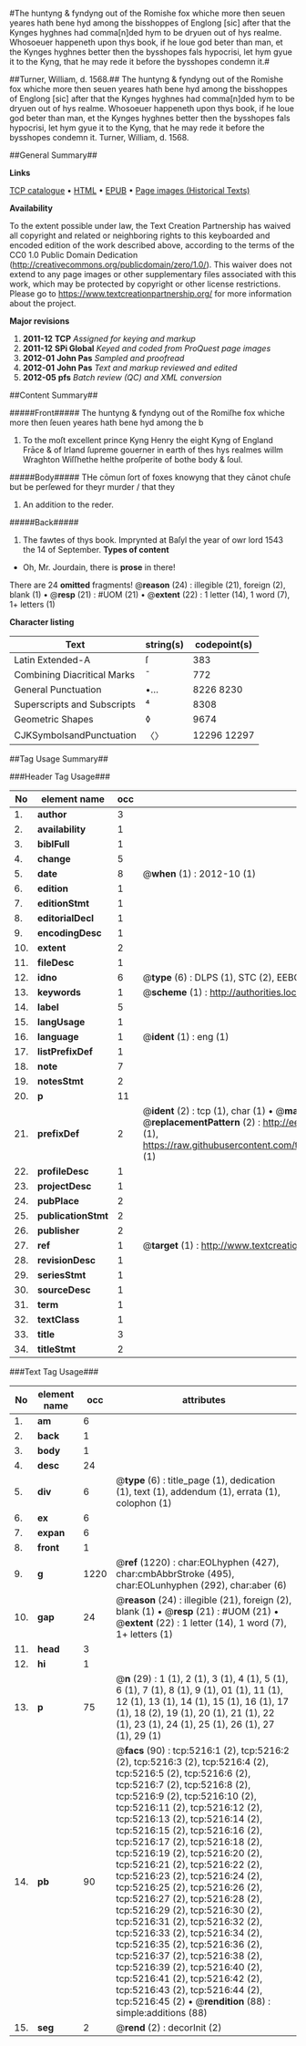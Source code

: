 #The huntyng & fyndyng out of the Romishe fox whiche more then seuen yeares hath bene hyd among the bisshoppes of Englong [sic] after that the Kynges hyghnes had comma[n]ded hym to be dryuen out of hys realme. Whosoeuer happeneth upon thys book, if he loue god beter than man, et the Kynges hyghnes better then the bysshopes fals hypocrisi, let hym gyue it to the Kyng, that he may rede it before the bysshopes condemn it.#

##Turner, William, d. 1568.##
The huntyng & fyndyng out of the Romishe fox whiche more then seuen yeares hath bene hyd among the bisshoppes of Englong [sic] after that the Kynges hyghnes had comma[n]ded hym to be dryuen out of hys realme. Whosoeuer happeneth upon thys book, if he loue god beter than man, et the Kynges hyghnes better then the bysshopes fals hypocrisi, let hym gyue it to the Kyng, that he may rede it before the bysshopes condemn it.
Turner, William, d. 1568.

##General Summary##

**Links**

[TCP catalogue](http://www.ota.ox.ac.uk/tcp/)  • 
[HTML](http://tei.it.ox.ac.uk/tcp/Texts-HTML/free/A14/A14046.html)  • 
[EPUB](http://tei.it.ox.ac.uk/tcp/Texts-EPUB/free/A14/A14046.epub) • 
[Page images (Historical Texts)](https://historicaltexts.jisc.ac.uk/eebo-99840689e)

**Availability**

To the extent possible under law, the Text Creation Partnership has waived all copyright and related or neighboring rights to this keyboarded and encoded edition of the work described above, according to the terms of the CC0 1.0 Public Domain Dedication (http://creativecommons.org/publicdomain/zero/1.0/). This waiver does not extend to any page images or other supplementary files associated with this work, which may be protected by copyright or other license restrictions. Please go to https://www.textcreationpartnership.org/ for more information about the project.

**Major revisions**

1. __2011-12__ __TCP__ *Assigned for keying and markup*
1. __2011-12__ __SPi Global__ *Keyed and coded from ProQuest page images*
1. __2012-01__ __John Pas__ *Sampled and proofread*
1. __2012-01__ __John Pas__ *Text and markup reviewed and edited*
1. __2012-05__ __pfs__ *Batch review (QC) and XML conversion*

##Content Summary##

#####Front#####
The huntyng & fyndyng out of the Romiſhe fox whiche more then ſeuen yeares hath bene hyd among the b
1. To the moſt excellent prince Kyng Henry the eight Kyng of England Frāce & of Irland ſupreme gouerner in earth of thes hys realmes willm Wraghton Wiſſhethe helthe proſperite of bothe body & ſoul.

#####Body#####
THe cōmun ſort of foxes knowyng that they cānot chuſe but be perſewed for theyr murder / that they
1. An addition to the reder.

#####Back#####

1. The fawtes of thys book.
Imprynted at Baſyl the year of owr lord 1543 the 14 of September.
**Types of content**

  * Oh, Mr. Jourdain, there is **prose** in there!

There are 24 **omitted** fragments! 
 @__reason__ (24) : illegible (21), foreign (2), blank (1)  •  @__resp__ (21) : #UOM (21)  •  @__extent__ (22) : 1 letter (14), 1 word (7), 1+ letters (1)

**Character listing**


|Text|string(s)|codepoint(s)|
|---|---|---|
|Latin Extended-A|ſ|383|
|Combining             Diacritical Marks|̄|772|
|General Punctuation|•…|8226 8230|
|Superscripts             and Subscripts|⁴|8308|
|Geometric Shapes|◊|9674|
|CJKSymbolsandPunctuation|〈〉|12296 12297|

##Tag Usage Summary##

###Header Tag Usage###

|No|element name|occ|attributes|
|---|---|---|---|
|1.|__author__|3||
|2.|__availability__|1||
|3.|__biblFull__|1||
|4.|__change__|5||
|5.|__date__|8| @__when__ (1) : 2012-10 (1)|
|6.|__edition__|1||
|7.|__editionStmt__|1||
|8.|__editorialDecl__|1||
|9.|__encodingDesc__|1||
|10.|__extent__|2||
|11.|__fileDesc__|1||
|12.|__idno__|6| @__type__ (6) : DLPS (1), STC (2), EEBO-CITATION (1), PROQUEST (1), VID (1)|
|13.|__keywords__|1| @__scheme__ (1) : http://authorities.loc.gov/ (1)|
|14.|__label__|5||
|15.|__langUsage__|1||
|16.|__language__|1| @__ident__ (1) : eng (1)|
|17.|__listPrefixDef__|1||
|18.|__note__|7||
|19.|__notesStmt__|2||
|20.|__p__|11||
|21.|__prefixDef__|2| @__ident__ (2) : tcp (1), char (1)  •  @__matchPattern__ (2) : ([0-9\-]+):([0-9IVX]+) (1), (.+) (1)  •  @__replacementPattern__ (2) : http://eebo.chadwyck.com/downloadtiff?vid=$1&page=$2 (1), https://raw.githubusercontent.com/textcreationpartnership/Texts/master/tcpchars.xml#$1 (1)|
|22.|__profileDesc__|1||
|23.|__projectDesc__|1||
|24.|__pubPlace__|2||
|25.|__publicationStmt__|2||
|26.|__publisher__|2||
|27.|__ref__|1| @__target__ (1) : http://www.textcreationpartnership.org/docs/. (1)|
|28.|__revisionDesc__|1||
|29.|__seriesStmt__|1||
|30.|__sourceDesc__|1||
|31.|__term__|1||
|32.|__textClass__|1||
|33.|__title__|3||
|34.|__titleStmt__|2||


###Text Tag Usage###

|No|element name|occ|attributes|
|---|---|---|---|
|1.|__am__|6||
|2.|__back__|1||
|3.|__body__|1||
|4.|__desc__|24||
|5.|__div__|6| @__type__ (6) : title_page (1), dedication (1), text (1), addendum (1), errata (1), colophon (1)|
|6.|__ex__|6||
|7.|__expan__|6||
|8.|__front__|1||
|9.|__g__|1220| @__ref__ (1220) : char:EOLhyphen (427), char:cmbAbbrStroke (495), char:EOLunhyphen (292), char:aber (6)|
|10.|__gap__|24| @__reason__ (24) : illegible (21), foreign (2), blank (1)  •  @__resp__ (21) : #UOM (21)  •  @__extent__ (22) : 1 letter (14), 1 word (7), 1+ letters (1)|
|11.|__head__|3||
|12.|__hi__|1||
|13.|__p__|75| @__n__ (29) : 1 (1), 2 (1), 3 (1), 4 (1), 5 (1), 6 (1), 7 (1), 8 (1), 9 (1), 01 (1), 11 (1), 12 (1), 13 (1), 14 (1), 15 (1), 16 (1), 17 (1), 18 (2), 19 (1), 20 (1), 21 (1), 22 (1), 23 (1), 24 (1), 25 (1), 26 (1), 27 (1), 29 (1)|
|14.|__pb__|90| @__facs__ (90) : tcp:5216:1 (2), tcp:5216:2 (2), tcp:5216:3 (2), tcp:5216:4 (2), tcp:5216:5 (2), tcp:5216:6 (2), tcp:5216:7 (2), tcp:5216:8 (2), tcp:5216:9 (2), tcp:5216:10 (2), tcp:5216:11 (2), tcp:5216:12 (2), tcp:5216:13 (2), tcp:5216:14 (2), tcp:5216:15 (2), tcp:5216:16 (2), tcp:5216:17 (2), tcp:5216:18 (2), tcp:5216:19 (2), tcp:5216:20 (2), tcp:5216:21 (2), tcp:5216:22 (2), tcp:5216:23 (2), tcp:5216:24 (2), tcp:5216:25 (2), tcp:5216:26 (2), tcp:5216:27 (2), tcp:5216:28 (2), tcp:5216:29 (2), tcp:5216:30 (2), tcp:5216:31 (2), tcp:5216:32 (2), tcp:5216:33 (2), tcp:5216:34 (2), tcp:5216:35 (2), tcp:5216:36 (2), tcp:5216:37 (2), tcp:5216:38 (2), tcp:5216:39 (2), tcp:5216:40 (2), tcp:5216:41 (2), tcp:5216:42 (2), tcp:5216:43 (2), tcp:5216:44 (2), tcp:5216:45 (2)  •  @__rendition__ (88) : simple:additions (88)|
|15.|__seg__|2| @__rend__ (2) : decorInit (2)|

